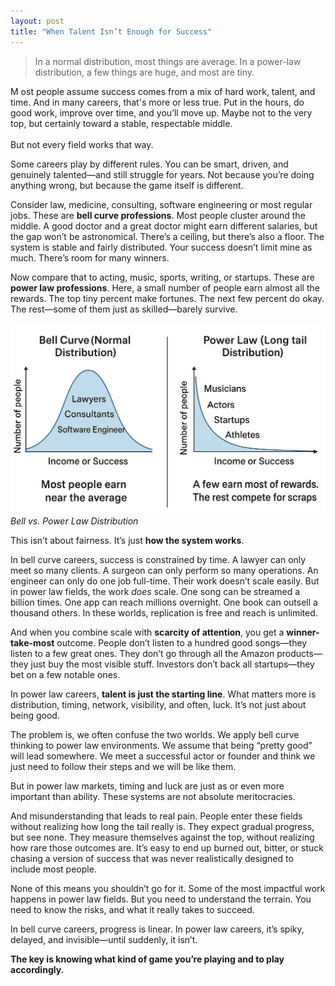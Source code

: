 ```yaml
---
layout: post
title: "When Talent Isn’t Enough for Success"
---
```


> In a normal distribution, most things are average. In a power-law distribution, a few things are huge, and most are tiny.

<p class="lead">
  <span class="first-letter">
    M
  </span>ost people assume success comes from a mix of hard work, talent, and time. And in many careers, that's more or less true. Put in the hours, do good work, improve over time, and you’ll move up. Maybe not to the very top, but certainly toward a stable, respectable middle.
  <br>
  <br>
  But not every field works that way.
</p>

Some careers play by different rules. You can be smart, driven, and genuinely talented—and still struggle for years. Not because you’re doing anything wrong, but because the game itself is different.

Consider law, medicine, consulting, software engineering or most regular jobs. These are **bell curve professions**. Most people cluster around the middle. A good doctor and a great doctor might earn different salaries, but the gap won’t be astronomical. There’s a ceiling, but there’s also a floor. The system is stable and fairly distributed. Your success doesn’t limit mine as much. There’s room for many winners.

Now compare that to acting, music, sports, writing, or startups. These are **power law professions**. Here, a small number of people earn almost all the rewards. The top tiny percent make fortunes. The next few percent do okay. The rest—some of them just as skilled—barely survive.

<div class="image-with-caption">
  <img src="/public/images/6.jpeg" alt="Bell vs. Power Law Distribution" />
  <div class="image-caption">
    <em>Bell vs. Power Law Distribution</em>
  </div>
</div>

This isn’t about fairness. It’s just **how the system works**.

In bell curve careers, success is constrained by time. A lawyer can only meet so many clients. A surgeon can only perform so many operations. An engineer can only do one job full-time. Their work doesn’t scale easily. But in power law fields, the work _does_ scale. One song can be streamed a billion times. One app can reach millions overnight. One book can outsell a thousand others. In these worlds, replication is free and reach is unlimited.

And when you combine scale with **scarcity of attention**, you get a **winner-take-most** outcome. People don’t listen to a hundred good songs—they listen to a few great ones. They don’t go through all the Amazon products—they just buy the most visible stuff. Investors don’t back all startups—they bet on a few notable ones.

In power law careers, **talent is just the starting line**. What matters more is distribution, timing, network, visibility, and often, luck. It’s not just about being good.

The problem is, we often confuse the two worlds. We apply bell curve thinking to power law environments. We assume that being “pretty good” will lead somewhere. We meet a successful actor or founder and think we just need to follow their steps and we will be like them.

But in power law markets, timing and luck are just as or even more important than ability. These systems are not absolute meritocracies.

And misunderstanding that leads to real pain. People enter these fields without realizing how long the tail really is. They expect gradual progress, but see none. They measure themselves against the top, without realizing how rare those outcomes are. It’s easy to end up burned out, bitter, or stuck chasing a version of success that was never realistically designed to include most people.

None of this means you shouldn’t go for it. Some of the most impactful work happens in power law fields. But you need to understand the terrain. You need to know the risks, and what it really takes to succeed.

In bell curve careers, progress is linear. In power law careers, it’s spiky, delayed, and invisible—until suddenly, it isn’t.

**The key is knowing what kind of game you’re playing and to play accordingly.**
